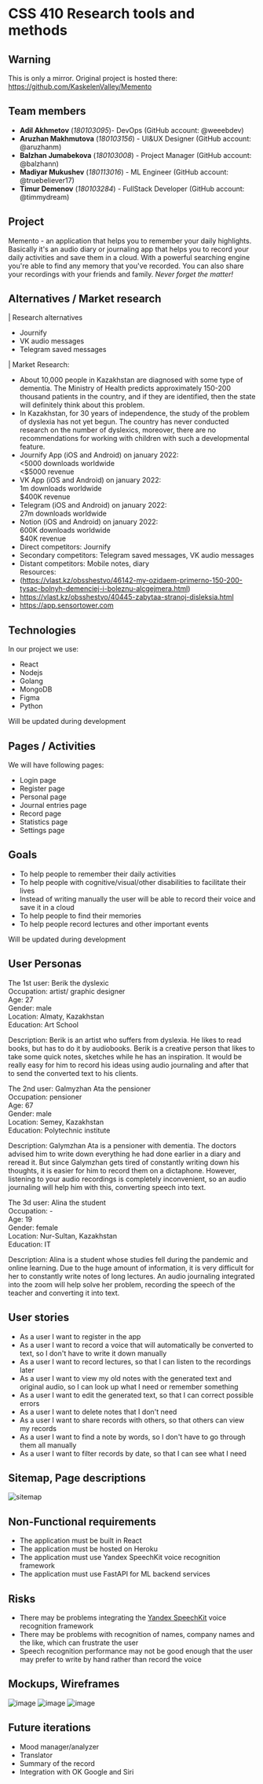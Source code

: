 # CSS 410 Research tools and methods

## Warning

This is only a mirror. Original project is hosted there: https://github.com/KaskelenValley/Memento

## Team members

- **Adil Akhmetov** (_180103095_)- DevOps (GitHub account: @weeebdev)
- **Aruzhan Makhmutova** (_180103156_) - UI&UX Designer (GitHub account: @aruzhanm)
- **Balzhan Jumabekova** (_180103008_) - Project Manager (GitHub account: @balzhann)
- **Madiyar Mukushev** (_180113016_) - ML Engineer (GitHub account: @truebeliever17)
- **Timur Demenov** (_180103284_) - FullStack Developer (GitHub account: @timmydream)

## Project

Memento - an application that helps you to remember your daily highlights. Basically it's an audio diary or journaling app that helps you to record your daily activities and save them in a cloud. With a powerful searching engine you're able to find any memory that you've recorded. You can also share your recordings with your friends and family. *Never forget the matter!*

## Alternatives / Market research

| Research alternatives
- Journify
- VK audio messages
- Telegram saved messages

| Market Research:

- About 10,000 people in Kazakhstan are diagnosed with some type of dementia. The Ministry of Health predicts approximately 150-200 thousand patients in the country, and if they are identified, then the state will definitely think about this problem.
- In Kazakhstan, for 30 years of independence, the study of the problem of dyslexia has not yet begun. The country has never conducted research on the number of dyslexics, moreover, there are no recommendations for working with children with such a developmental feature. 
- Journify App (iOS and Android) on january 2022:  
<5000 downloads worldwide  
<$5000 revenue  
- VK App (iOS and Android) on january 2022:  
1m downloads worldwide  
$400K revenue  
- Telegram (iOS and Android) on january 2022:  
27m downloads worldwide  
- Notion (iOS and Android) on january 2022:  
600K downloads worldwide  
$40K revenue  
- Direct competitors: Journify
- Secondary competitors: Telegram saved messages, VK audio messages
- Distant competitors: Mobile notes, diary  
Resources:  
- (https://vlast.kz/obsshestvo/46142-my-ozidaem-primerno-150-200-tysac-bolnyh-demenciej-i-boleznu-alcgejmera.html)
- https://vlast.kz/obsshestvo/40445-zabytaa-stranoj-disleksia.html
- https://app.sensortower.com



## Technologies

In our project we use:
- React
- Nodejs
- Golang
- MongoDB
- Figma
- Python 
   
Will be updated during development

## Pages / Activities

We will have following pages:

- Login page
- Register page
- Personal page
- Journal entries page
- Record page
- Statistics page
- Settings page

## Goals

- To help people to remember their daily activities
- To help people with cognitive/visual/other disabilities to facilitate their lives
- Instead of writing manually the user will be able to record their voice and save it in a cloud
- To help people to find their memories
- To help people record lectures and other important events

Will be updated during development

## User Personas

The 1st user: Berik the dyslexic  
Occupation: artist/ graphic designer  
Age: 27  
Gender: male  
Location: Almaty, Kazakhstan  
Education: Art School  

Description: Berik is an artist who suffers from dyslexia. He likes to read books, but has to do it by audiobooks. Berik is a creative person that likes to take some quick notes, sketches while he has an inspiration. It would be really easy for him to record his ideas using audio journaling and after that to send the converted text to his clients.

The 2nd user: Galmyzhan Ata the pensioner  
Occupation: pensioner  
Age: 67  
Gender: male  
Location: Semey, Kazakhstan  
Education: Polytechnic institute 

Description: Galymzhan Ata is a pensioner with dementia. The doctors advised him to write down everything he had done earlier in a diary and reread it. But since Galymzhan gets tired of constantly writing down his thoughts, it is easier for him to record them on a dictaphone. However, listening to your audio recordings is completely inconvenient, so an audio journaling will help him with this, converting speech into text.

The 3d user: Alina the student  
Occupation: -  
Age: 19  
Gender: female  
Location: Nur-Sultan, Kazakhstan  
Education: IT   

Description: Alina is a student whose studies fell during the pandemic and online learning. Due to the huge amount of information, it is very difficult for her to constantly write notes of long lectures. An audio journaling integrated into the zoom will help solve her problem, recording the speech of the teacher and converting it into text.

## User stories

- As a user I want to register in the app
- As a user I want to record a voice that will automatically be converted to text, so I don't have to write it down manually
- As a user I want to record lectures, so that I can listen to the recordings later
- As a user I want to view my old notes with the generated text and original audio, so I can look up what I need or remember something
- As a user I want to edit the generated text, so that I can correct possible errors
- As a user I want to delete notes that I don't need
- As a user I want to share records with others, so that others can view my records
- As a user I want to find a note by words, so I don't have to go through them all manually
- As a user I want to filter records by date, so that I can see what I need

## Sitemap, Page descriptions

![sitemap](https://user-images.githubusercontent.com/49468087/153760602-6a2d0ca3-e1bc-4480-8646-f72d2fbd3db4.png)

## Non-Functional requirements

- The application must be built in React
- The application must be hosted on Heroku
- The application must use Yandex SpeechKit voice recognition framework
- The application must use FastAPI for ML backend services

## Risks

- There may be problems integrating the [Yandex SpeechKit](https://cloud.yandex.ru/services/speechkit) voice recognition framework
- There may be problems with recognition of names, company names and the like, which can frustrate the user
- Speech recognition performance may not be good enough that the user may prefer to write by hand rather than record the voice

## Mockups, Wireframes

![image](https://user-images.githubusercontent.com/48881444/153762975-29e02513-da71-491d-8d53-4bba412b5f67.png)
![image](https://user-images.githubusercontent.com/48881444/153762981-2a968166-da08-44ac-a793-e85d7d2ca851.png)
![image](https://user-images.githubusercontent.com/48881444/153762992-4b734528-ac44-40e1-8864-e6886111f390.png)


## Future iterations

- Mood manager/analyzer
- Translator
- Summary of the record
- Integration with OK Google and Siri

